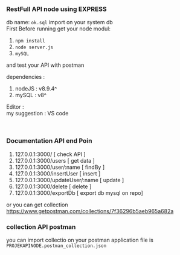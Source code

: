 ### RestFull API node using EXPRESS <br>
db name: ``` ok.sql ``` import on your system db <br>
First Before running get your node modul: <br>
1. ``` npm install ``` <br>
2. ``` node server.js ```<br>
3. ``` mySQL ```

and test your API with postman <br>

dependencies : <br>
1. nodeJS : v8.9.4^
2. mySQL : v8^

Editor : <br>
 my suggestion : VS code

<br>

### Documentation API end Poin
1. 127.0.0.1:3000/ [ check API ]
2. 127.0.0.1:3000/users [ get data ]
3. 127.0.0.1:3000/user/:name [ findBy ]
4. 127.0.0.1:3000/insertUser [ insert ]
5. 127.0.0.1:3000/updateUser/:name [ update ]
6. 127.0.0.1:3000/delete [ delete ]
7. 127.0.0.1:3000/exportDb [ export db mysql on repo]

or you can get collection https://www.getpostman.com/collections/7f36296b5aeb965a682a

### collection API postman
you can import collectio on your postman application file is ``` PROJEKAPINODE.postman_collection.json ```